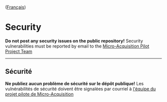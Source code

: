 ([Français](#sécurité))

# Security

**Do not post any security issues on the public repository!** Security vulnerabilities must be reported by email to the [Micro-Acquisition Pilot Project Team](mailto:"microacquisition@hrsdc-rhdcc.gc.ca")

______________________

## Sécurité

**Ne publiez aucun problème de sécurité sur le dépôt publique!** Les vulnérabilités de sécurité doivent être signalées par courriel à [l'équipe du projet pilote de Micro-Acquisition](mailto:"microacquisition@hrsdc-rhdcc.gc.ca")
